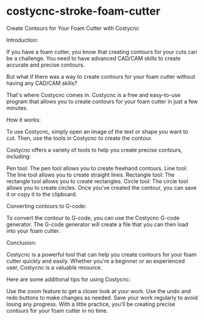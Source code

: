# costycnc-stroke-foam-cutter

Create Contours for Your Foam Cutter with Costycnc

Introduction:

If you have a foam cutter, you know that creating contours for your cuts can be a challenge. You need to have advanced CAD/CAM skills to create accurate and precise contours.

But what if there was a way to create contours for your foam cutter without having any CAD/CAM skills?

That's where Costycnc comes in. Costycnc is a free and easy-to-use program that allows you to create contours for your foam cutter in just a few minutes.

How it works:

To use Costycnc, simply open an image of the text or shape you want to cut. Then, use the tools in Costycnc to create the contour.

Costycnc offers a variety of tools to help you create precise contours, including:

Pen tool: The pen tool allows you to create freehand contours.
Line tool: The line tool allows you to create straight lines.
Rectangle tool: The rectangle tool allows you to create rectangles.
Circle tool: The circle tool allows you to create circles.
Once you've created the contour, you can save it or copy it to the clipboard.

Converting contours to G-code:

To convert the contour to G-code, you can use the Costycnc G-code generator. The G-code generator will create a file that you can then load into your foam cutter.

Conclusion:

Costycnc is a powerful tool that can help you create contours for your foam cutter quickly and easily. Whether you're a beginner or an experienced user, Costycnc is a valuable resource.

Here are some additional tips for using Costycnc:

Use the zoom feature to get a closer look at your work.
Use the undo and redo buttons to make changes as needed.
Save your work regularly to avoid losing any progress.
With a little practice, you'll be creating precise contours for your foam cutter in no time.
